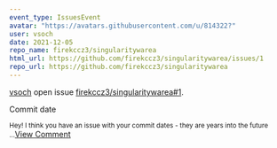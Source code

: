 ```yaml
---
event_type: IssuesEvent
avatar: "https://avatars.githubusercontent.com/u/814322?"
user: vsoch
date: 2021-12-05
repo_name: firekccz3/singularitywarea
html_url: https://github.com/firekccz3/singularitywarea/issues/1
repo_url: https://github.com/firekccz3/singularitywarea
---
```


<a href='https://github.com/vsoch' target='_blank'>vsoch</a> open issue <a href='https://github.com/firekccz3/singularitywarea/issues/1' target='_blank'>firekccz3/singularitywarea#1</a>.

<p>Commit date</p><small>Hey! I think you have an issue with your commit dates - they are years into the future ...</small><a href='https://github.com/firekccz3/singularitywarea/issues/1' target='_blank'>View Comment</a>